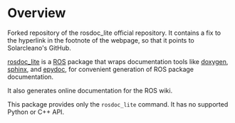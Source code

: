 Overview
========

Forked repository of the rosdoc_lite official repository. It contains a fix to the hyperlink in the footnote of the webpage, so that it points to Solarcleano's GitHub.

[rosdoc_lite](http://wiki.ros.org/rosdoc_lite) is a
[ROS](http://www.ros.org) package that wraps documentation tools like
[doxygen](http://www.doxygen.org), [sphinx](http://sphinx-doc.org),
and [epydoc](http://epydoc.sourceforge.net/), for convenient
generation of ROS package documentation.

It also generates online documentation for the ROS wiki.

This package provides only the `rosdoc_lite` command.  It has no supported
Python or C++ API.
